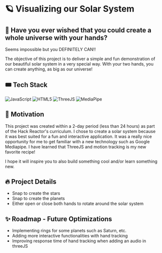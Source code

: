 # :ringed_planet: Visualizing our Solar System 

<!-- ## :sunflower: Project Overview -->
## :exploding_head: Have you ever wished that you could create a whole universe with your hands? 

Seems impossible but you DEFINITELY CAN!! 

The objective of this project is to deliver a simple and fun demonstration of our beautiful solar system in a very special way. With your two hands, you can create anything, as big as our universe! 

## :tickets: Tech Stack

![JavaScript](https://img.shields.io/badge/JavaScript-%23323330.svg?&style=for-the-badge&logo=javascript&logoColor=%23F7DF1E)
![HTML5](https://img.shields.io/badge/HTML5%20-%23E34F26.svg?&style=for-the-badge&logo=html5&logoColor=white)
![ThreeJS](https://img.shields.io/badge/threejs%20-black?style=for-the-badge&logo=three.js&logoColor=white)
![MediaPipe](https://img.shields.io/badge/mediapipe%20-green?style=for-the-badge&logo=medium&logoColor=white)

## :muscle: Motivation
This project was created within a 2-day period (less than 24 hours) as part of the Hack Reactor's curriculum. I chose to create a solar system because it was best suited for a fun and interactive application. It was a really nice opportunity for me to get familiar with a new technology such as Google Mediapipe. I have learned that ThreeJS and motion tracking is my new favorite recipe!

I hope it will inspire you to also build something cool and/or learn something new. 

## :fire: Project Details
* Snap to create the stars
* Snap to create the planets
* Either open or close both hands to rotate around the solar system

## :sparkles: Roadmap - Future Optimizations
* Implementing rings for some planets such as Saturn, etc.
* Adding more interactive functionalities with hand tracking
* Improving response time of hand tracking when adding an audio in threeJS
